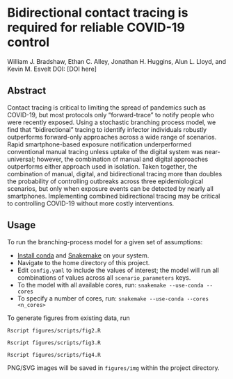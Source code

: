 # Bidirectional contact tracing is required for reliable COVID-19 control
William J. Bradshaw, Ethan C. Alley, Jonathan H. Huggins, Alun L. Lloyd, and Kevin M. Esvelt
DOI: [DOI here]
 
## Abstract 

Contact tracing is critical to limiting the spread of pandemics such as COVID-19, but most protocols only “forward-trace” to notify people who were recently exposed. Using a stochastic branching process model, we find that “bidirectional” tracing to identify infector individuals robustly outperforms forward-only approaches across a wide range of scenarios. Rapid smartphone-based exposure notification underperformed conventional manual tracing unless uptake of the digital system was near-universal; however, the combination of manual and digital approaches outperforms either approach used in isolation. Taken together, the combination of manual, digital, and bidirectional tracing more than doubles the probability of controlling outbreaks across three epidemiological scenarios, but only when exposure events can be detected by nearly all smartphones. Implementing combined bidirectional tracing may be critical to controlling COVID-19 without more costly interventions.

## Usage

To run the branching-process model for a given set of assumptions:

- [Install conda](https://docs.conda.io/projects/conda/en/latest/user-guide/install/) and [Snakemake](https://snakemake.readthedocs.io/en/stable/getting_started/installation.html) on your system.
- Navigate to the home directory of this project.
- Edit `config.yaml` to include the values of interest; the model will run all combinations of values across all `scenario_parameters` keys.
- To the model with all available cores, run:
```snakemake --use-conda --cores```
- To specify a number of cores, run:
```snakemake --use-conda --cores <n_cores>```

To generate figures from existing data, run

```Rscript figures/scripts/fig2.R```

```Rscript figures/scripts/fig3.R```

```Rscript figures/scripts/fig4.R```

PNG/SVG images will be saved in `figures/img` within the project directory.
